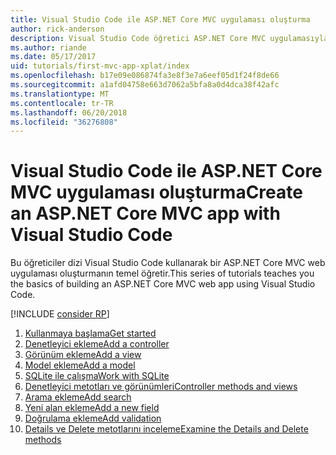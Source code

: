 ```yaml
---
title: Visual Studio Code ile ASP.NET Core MVC uygulaması oluşturma
author: rick-anderson
description: Visual Studio Code öğretici ASP.NET Core MVC uygulamasıyla İçindekiler hakkında bilgi edinin.
ms.author: riande
ms.date: 05/17/2017
uid: tutorials/first-mvc-app-xplat/index
ms.openlocfilehash: b17e09e086874fa3e8f3e7a6eef05d1f24f8de66
ms.sourcegitcommit: a1afd04758e663d7062a5bfa8a0d4dca38f42afc
ms.translationtype: MT
ms.contentlocale: tr-TR
ms.lasthandoff: 06/20/2018
ms.locfileid: "36276808"
---
```

# <a name="create-an-aspnet-core-mvc-app-with-visual-studio-code"></a><span data-ttu-id="233dc-103">Visual Studio Code ile ASP.NET Core MVC uygulaması oluşturma</span><span class="sxs-lookup"><span data-stu-id="233dc-103">Create an ASP.NET Core MVC app with Visual Studio Code</span></span>

<span data-ttu-id="233dc-104">Bu öğreticiler dizi Visual Studio Code kullanarak bir ASP.NET Core MVC web uygulaması oluşturmanın temel öğretir.</span><span class="sxs-lookup"><span data-stu-id="233dc-104">This series of tutorials teaches you the basics of building an ASP.NET Core MVC web app using Visual Studio Code.</span></span> 

[!INCLUDE [consider RP](../../includes/razor.md)]

1. [<span data-ttu-id="233dc-105">Kullanmaya başlama</span><span class="sxs-lookup"><span data-stu-id="233dc-105">Get started</span></span>](xref:tutorials/first-mvc-app-xplat/start-mvc)
1. [<span data-ttu-id="233dc-106">Denetleyici ekleme</span><span class="sxs-lookup"><span data-stu-id="233dc-106">Add a controller</span></span>](xref:tutorials/first-mvc-app-xplat/adding-controller)
1. [<span data-ttu-id="233dc-107">Görünüm ekleme</span><span class="sxs-lookup"><span data-stu-id="233dc-107">Add a view</span></span>](xref:tutorials/first-mvc-app-xplat/adding-view)
1. [<span data-ttu-id="233dc-108">Model ekleme</span><span class="sxs-lookup"><span data-stu-id="233dc-108">Add a model</span></span>](xref:tutorials/first-mvc-app-xplat/adding-model)
1. [<span data-ttu-id="233dc-109">SQLite ile çalışma</span><span class="sxs-lookup"><span data-stu-id="233dc-109">Work with SQLite</span></span>](xref:tutorials/first-mvc-app-xplat/working-with-sql)
1. [<span data-ttu-id="233dc-110">Denetleyici metotları ve görünümleri</span><span class="sxs-lookup"><span data-stu-id="233dc-110">Controller methods and views</span></span>](xref:tutorials/first-mvc-app-xplat/controller-methods-views)
1. [<span data-ttu-id="233dc-111">Arama ekleme</span><span class="sxs-lookup"><span data-stu-id="233dc-111">Add search</span></span>](xref:tutorials/first-mvc-app-xplat/search)
1. [<span data-ttu-id="233dc-112">Yeni alan ekleme</span><span class="sxs-lookup"><span data-stu-id="233dc-112">Add a new field</span></span>](xref:tutorials/first-mvc-app-xplat/new-field)
1. [<span data-ttu-id="233dc-113">Doğrulama ekleme</span><span class="sxs-lookup"><span data-stu-id="233dc-113">Add validation</span></span>](xref:tutorials/first-mvc-app-xplat/validation)
1. [<span data-ttu-id="233dc-114">Details ve Delete metotlarını inceleme</span><span class="sxs-lookup"><span data-stu-id="233dc-114">Examine the Details and Delete methods</span></span>](xref:tutorials/first-mvc-app/details)
